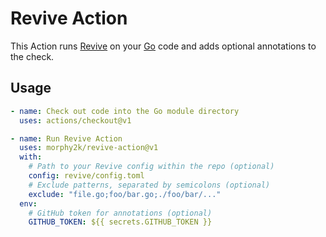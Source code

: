 # Revive Action
This Action runs [Revive](https://github.com/mgechev/revive) on your [Go](https://golang.org/) code and adds optional annotations to the check.

## Usage

```YAML
- name: Check out code into the Go module directory
  uses: actions/checkout@v1

- name: Run Revive Action
  uses: morphy2k/revive-action@v1
  with:
    # Path to your Revive config within the repo (optional)
    config: revive/config.toml
    # Exclude patterns, separated by semicolons (optional)
    exclude: "file.go;foo/bar.go;./foo/bar/..."
  env:
    # GitHub token for annotations (optional)
    GITHUB_TOKEN: ${{ secrets.GITHUB_TOKEN }}
```
